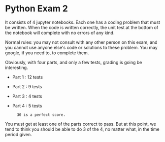 # Python Exam 2

It consists of 4 jupyter notebooks. Each one has a coding problem that must be written.
When the code is written correctly, the unit test at the bottom of the notebook will
complete with no errors of any kind.

Normal rules: you may not consult with any other person on this exam, and you cannot use
anyone else's code or solutions to these problem. You may google, if you need to, to complete
them.

Obviously, with four parts, and only a few tests, grading is going be interesting.

- Part 1 : 12 tests
- Part 2 : 9 tests
- Part 3 : 4 tests
- Part 4 : 5 tests

        30 is a perfect score.

You must get at least one of the parts correct to pass. But at this point,
we tend to think you should be able to do 3 of the 4, no matter what, in the time period given.
